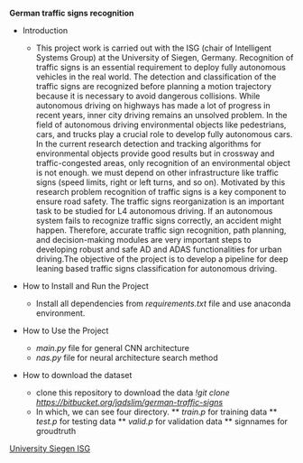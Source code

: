 **German traffic signs recognition**

* Introduction
   * This project work is carried out with the ISG (chair of Intelligent Systems Group) at the University of Siegen, Germany. Recognition of traffic signs is an essential requirement to deploy fully autonomous vehicles in the real world. The detection and classification of the traffic signs are recognized before planning a motion trajectory because it is necessary to avoid dangerous collisions.  While autonomous driving on highways has made a lot of progress in recent years, inner city driving remains an unsolved problem. In the field of autonomous driving environmental objects like pedestrians, cars, and trucks play a crucial role to develop fully autonomous cars. In the current research detection and tracking algorithms for environmental objects provide good results but in crossway and traffic-congested areas, only recognition of an environmental object is not enough. we must depend on other infrastructure like traffic signs (speed limits, right or left turns, and so on). Motivated by this research problem recognition of traffic signs is a key component to ensure road safety. The traffic signs reorganization is an important task to be studied for L4 autonomous driving. If an autonomous system fails to recognize traffic signs correctly, an accident might happen. Therefore, accurate traffic sign recognition, path planning, and decision-making modules are very important steps to developing robust and safe AD and ADAS functionalities for urban driving.The objective of the project is to develop a pipeline for deep leaning based traffic signs classification for autonomous driving.


* How to Install and Run the Project
  * Install all dependencies from *requirements.txt* file and use anaconda environment.
  
* How to Use the Project
  *  *main.py* file for general CNN architecture
  *  *nas.py* file for neural architecture search method

* How to download the dataset
  * clone this repository to download the data *!git clone https://bitbucket.org/jadslim/german-traffic-signs*
  * In which, we can see four directory.
     ** *train.p*   for training data
     ** *test.p*   for testing data
     ** *valid.p*   for validation data
     ** signnames    for groudtruth
     


[University Siegen ISG](https://isg.beel.org/)
